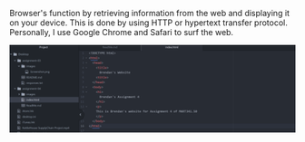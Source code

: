 Browser's function by retrieving information from the web and displaying it on your device. This is done by using HTTP or hypertext transfer protocol. Personally, I use Google Chrome and Safari to surf the web.

![Screenshot](./images/screenshot.png)
